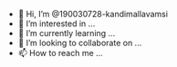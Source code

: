 - 👋 Hi, I’m @190030728-kandimallavamsi
- 👀 I’m interested in ...
- 🌱 I’m currently learning ...
- 💞️ I’m looking to collaborate on ...
- 📫 How to reach me ...

<!---
190030728-kandimallavamsi/190030728-kandimallavamsi is a ✨ special ✨ repository because its `README.md` (this file) appears on your GitHub profile.
You can click the Preview link to take a look at your changes.
--->
